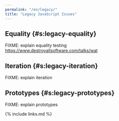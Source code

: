 ```yaml
---
permalink: "/en/legacy/"
title: "Legacy JavaScript Issues"
---
```


## Equality {#s:legacy-equality}

FIXME: explain equality testing <https://www.destroyallsoftware.com/talks/wat>

## Iteration {#s:legacy-iteration}

FIXME: explain iteration

## Prototypes {#s:legacy-prototypes}

FIXME: explain prototypes

{% include links.md %}
